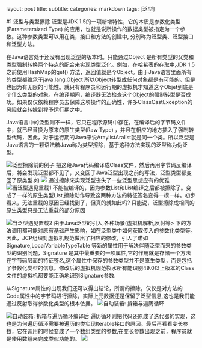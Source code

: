 layout: post
title: 
subtitle: 
categories: markdown
tags: [泛型]

#1 泛型与类型擦除
泛型是JDK 1.5的一项新增特性，它的本质是参数化类型(Parametersized Type) 的应用，也就是说所操作的数据类型被指定为一个参数。这种参数类型可以用在类，接口和方法的创建中, 分別称为泛型类、泛型接口和泛型方法。

在Java语言处于还没有出现泛型的版本时。只能通过Object 是所有类型的父类和类型强制转换两个特点的配合来实现类型泛化。例如，在哈希表的存取中,JDK 1.5之前使用HashMap的get() 方法，返回值就是个0bject。由于Java语言里面所有的类型都维承于java.lang.Object 所以Object转型成任何对象都是有可能的。但是也因为有无限的可能性。就只有程序员和运行期的虚拟机才知道这个Objet到底是个什么类型的对象。在编译期间，编译器无法检查这个Object的强制转型是否成功。如果仅仅依赖程序员去保障这项操作的正确性，许多ClassCastException的风险就会转嫁到程予运行期之中。

Java语言中的泛型则不一样，它只在程序源码中存在，在编译后的字节码文件中，就已经替换为原来的原生类型(Raw Type) ，并且在相应的地方插入了强制转型代码，因此，对于运行期的Java来说Araylist<int>Aralist<String>就是同一个类。所以泛型是Java语言的一颗语法糖Java称为类型擦除，基于这种方法实现的泛型称为伪泛型。

![泛型擦除前的例子](https://typoraimgbed.oss-cn-hangzhou.aliyuncs.com/img/4685968-2c93db4ccfaf1fc4.png)
把这段Java代码编译成Class文件，然后再用字节码反编译后，將会发现泛型都不见了，又变回了Java泛型出现之前的写法，泛型类型都变回了原类型.如
![](https://upload-images.jianshu.io/upload_images/4685968-73b7f4720749ecbb.png?imageMogr2/auto-orient/strip%7CimageView2/2/w/1240)
通过擦除來实现泛型丧失了一些泛型思想应有的优雅
![当泛型遇见重载1](https://typoraimgbed.oss-cn-hangzhou.aliyuncs.com/img/4685968-38a718d9584c5ed6.png)
不能被编译的，因为参数List<Integer>和List<String>编译之后都被擦除了。变成了一样的原生类型List<E>,擦除动作导致这两种方法的特征签名变得一模一样。初步看来，无法重载的原因已经找到了，但真的就如此吗? 只能说，泛型擦除成相同的原生类型只是无法重载的部分原因

![当泛型遇见置载2](https://typoraimgbed.oss-cn-hangzhou.aliyuncs.com/img/4685968-f6c1eeaed390cd9a.png)
由于Java泛型的引入,各种场景(虚拟机解析,反射等> 下的方法调用都可能对原有基础产生影响，如在泛型类中如何获取传入的参数化类型等。因此，JCP组织对虚拟机规范做出了相应的修改，引人了诺如Signature,LocalVariableTypeTable 等新的属性用于解决伴随泛型而来的参数类型的识别问题，Signature 是其中最重要的一项属性,它的作用就是存储一个方法在字节码层面的特征签名,这个属性中保存的参数类型并不是原生类型，而是包括了参数化类型的信息。修改后的虚拟机规范裂水所有能识别49.0以上版本的Class
文件的虚拟机都要能正确地识别Signature参数.

从Signature属性的出现我们还可以得出结论，所谓的擦除，仅仅是对方法的Code属性中的宇节码进行擦除，实际上元数据还是保留了泛型信息,这也是我们能通过反射取得参数化类型的根本依据。
![自动装箱: 拆箱与遍历循环](https://typoraimgbed.oss-cn-hangzhou.aliyuncs.com/img/4685968-2866b12ca5564476.png)

![自动装箱: 拆箱与遍历循环编译后](https://upload-images.jianshu.io/upload_images/4685968-0433b37de73e7230.png?imageMogr2/auto-orient/strip%7CimageView2/2/w/1240)
遍历循环则把代码还原成了迭代器的实现，这也是为何遍历循环需要被遍历的类实现Iterable接口的原因。最后再看看变长参数，它在调用的时候变成了一个数组类型的参数,在变长参数出现之前，程序员就是使用数组来完成类似功能的。
![](https://typoraimgbed.oss-cn-hangzhou.aliyuncs.com/img/4685968-7fe6b94f0458dfda.png)



